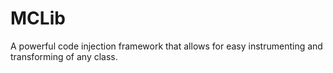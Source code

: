 MCLib
=====

A powerful code injection framework that allows for easy instrumenting and transforming of any class.
